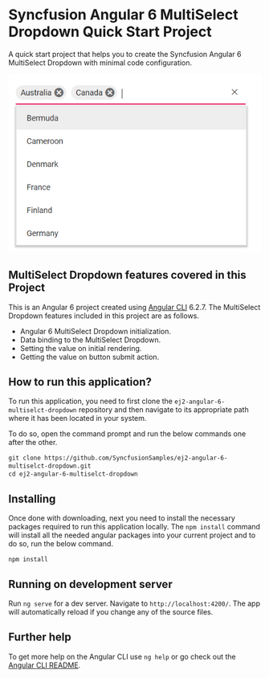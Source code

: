 # Syncfusion Angular 6 MultiSelect Dropdown Quick Start Project

A quick start project that helps you to create the Syncfusion Angular 6 MultiSelect Dropdown with minimal code configuration.

![Angular 6 MultiSelect Dropdown](multiselect-dropdown.png)

## MultiSelect Dropdown features covered in this Project

This is an Angular 6 project created using [Angular CLI](https://github.com/angular/angular-cli) 6.2.7. The MultiSelect Dropdown features included in this project are as follows.
* Angular 6 MultiSelect Dropdown initialization.
* Data binding to the MultiSelect Dropdown.
* Setting the value on initial rendering.
* Getting the value on button submit action.

## How to run this application?
To run this application, you need to first clone the `ej2-angular-6-multiselct-dropdown` repository and then navigate to its appropriate path where it has been located in your system.

To do so, open the command prompt and run the below commands one after the other.

```
git clone https://github.com/SyncfusionSamples/ej2-angular-6-multiselct-dropdown.git
cd ej2-angular-6-multiselct-dropdown
```

## Installing
Once done with downloading, next you need to install the necessary packages required to run this application locally. The `npm install` command will install all the needed angular packages into your current project and to do so, run the below command.

```
npm install
```
## Running on development server
Run `ng serve` for a dev server. Navigate to `http://localhost:4200/`. The app will automatically reload if you change any of the source files.

## Further help

To get more help on the Angular CLI use `ng help` or go check out the [Angular CLI README](https://github.com/angular/angular-cli/blob/master/README.md).